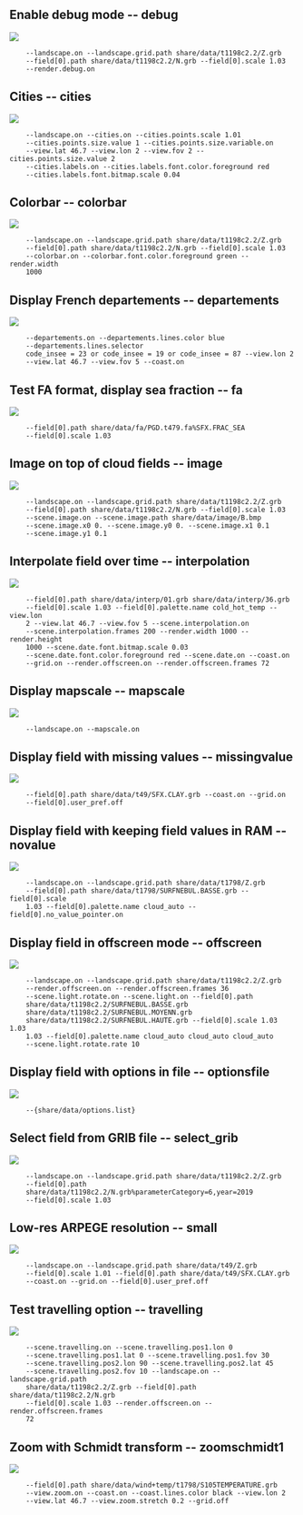 ## Enable debug mode                                                 -- debug
![](share/test/debug/TEST_0000.png)

```
    --landscape.on --landscape.grid.path share/data/t1198c2.2/Z.grb 
    --field[0].path share/data/t1198c2.2/N.grb --field[0].scale 1.03 
    --render.debug.on 
```
## Cities                                                            -- cities
![](share/test/cities/TEST_0000.png)

```
    --landscape.on --cities.on --cities.points.scale 1.01 
    --cities.points.size.value 1 --cities.points.size.variable.on 
    --view.lat 46.7 --view.lon 2 --view.fov 2 --cities.points.size.value 2 
    --cities.labels.on --cities.labels.font.color.foreground red 
    --cities.labels.font.bitmap.scale 0.04 
```
## Colorbar                                                          -- colorbar
![](share/test/colorbar/TEST_0000.png)

```
    --landscape.on --landscape.grid.path share/data/t1198c2.2/Z.grb 
    --field[0].path share/data/t1198c2.2/N.grb --field[0].scale 1.03 
    --colorbar.on --colorbar.font.color.foreground green --render.width 
    1000 
```
## Display French departements                                       -- departements
![](share/test/departements/TEST_0000.png)

```
    --departements.on --departements.lines.color blue 
    --departements.lines.selector 
    code_insee = 23 or code_insee = 19 or code_insee = 87 --view.lon 2 
    --view.lat 46.7 --view.fov 5 --coast.on 
```
## Test FA format, display sea fraction                              -- fa
![](share/test/fa/TEST_0000.png)

```
    --field[0].path share/data/fa/PGD.t479.fa%SFX.FRAC_SEA 
    --field[0].scale 1.03 
```
## Image on top of cloud fields                                      -- image
![](share/test/image/TEST_0000.png)

```
    --landscape.on --landscape.grid.path share/data/t1198c2.2/Z.grb 
    --field[0].path share/data/t1198c2.2/N.grb --field[0].scale 1.03 
    --scene.image.on --scene.image.path share/data/image/B.bmp 
    --scene.image.x0 0. --scene.image.y0 0. --scene.image.x1 0.1 
    --scene.image.y1 0.1 
```
## Interpolate field over time                                       -- interpolation
![](share/test/interpolation/TEST.gif)

```
    --field[0].path share/data/interp/01.grb share/data/interp/36.grb 
    --field[0].scale 1.03 --field[0].palette.name cold_hot_temp --view.lon 
    2 --view.lat 46.7 --view.fov 5 --scene.interpolation.on 
    --scene.interpolation.frames 200 --render.width 1000 --render.height 
    1000 --scene.date.font.bitmap.scale 0.03 
    --scene.date.font.color.foreground red --scene.date.on --coast.on 
    --grid.on --render.offscreen.on --render.offscreen.frames 72 
```
## Display mapscale                                                  -- mapscale
![](share/test/mapscale/TEST_0000.png)

```
    --landscape.on --mapscale.on 
```
## Display field with missing values                                 -- missingvalue
![](share/test/missingvalue/TEST_0000.png)

```
    --field[0].path share/data/t49/SFX.CLAY.grb --coast.on --grid.on 
    --field[0].user_pref.off 
```
## Display field with keeping field values in RAM                    -- novalue
![](share/test/novalue/TEST_0000.png)

```
    --landscape.on --landscape.grid.path share/data/t1798/Z.grb 
    --field[0].path share/data/t1798/SURFNEBUL.BASSE.grb --field[0].scale 
    1.03 --field[0].palette.name cloud_auto --field[0].no_value_pointer.on 
```
## Display field in offscreen mode                                   -- offscreen
![](share/test/offscreen/TEST.gif)

```
    --landscape.on --landscape.grid.path share/data/t1198c2.2/Z.grb 
    --render.offscreen.on --render.offscreen.frames 36 
    --scene.light.rotate.on --scene.light.on --field[0].path 
    share/data/t1198c2.2/SURFNEBUL.BASSE.grb 
    share/data/t1198c2.2/SURFNEBUL.MOYENN.grb 
    share/data/t1198c2.2/SURFNEBUL.HAUTE.grb --field[0].scale 1.03 1.03 
    1.03 --field[0].palette.name cloud_auto cloud_auto cloud_auto 
    --scene.light.rotate.rate 10 
```
## Display field with options in file                                -- optionsfile
![](share/test/optionsfile/TEST_0000.png)

```
    --{share/data/options.list} 
```
## Select field from GRIB file                                       -- select_grib
![](share/test/select_grib/TEST_0000.png)

```
    --landscape.on --landscape.grid.path share/data/t1198c2.2/Z.grb 
    --field[0].path 
    share/data/t1198c2.2/N.grb%parameterCategory=6,year=2019 
    --field[0].scale 1.03 
```
## Low-res ARPEGE resolution                                         -- small
![](share/test/small/TEST_0000.png)

```
    --landscape.on --landscape.grid.path share/data/t49/Z.grb 
    --field[0].scale 1.01 --field[0].path share/data/t49/SFX.CLAY.grb 
    --coast.on --grid.on --field[0].user_pref.off 
```
## Test travelling option                                            -- travelling
![](share/test/travelling/TEST.gif)

```
    --scene.travelling.on --scene.travelling.pos1.lon 0 
    --scene.travelling.pos1.lat 0 --scene.travelling.pos1.fov 30 
    --scene.travelling.pos2.lon 90 --scene.travelling.pos2.lat 45 
    --scene.travelling.pos2.fov 10 --landscape.on --landscape.grid.path 
    share/data/t1198c2.2/Z.grb --field[0].path share/data/t1198c2.2/N.grb 
    --field[0].scale 1.03 --render.offscreen.on --render.offscreen.frames 
    72 
```
## Zoom with Schmidt transform                                       -- zoomschmidt1
![](share/test/zoomschmidt1/TEST_0000.png)

```
    --field[0].path share/data/wind+temp/t1798/S105TEMPERATURE.grb 
    --view.zoom.on --coast.on --coast.lines.color black --view.lon 2 
    --view.lat 46.7 --view.zoom.stretch 0.2 --grid.off 
```
